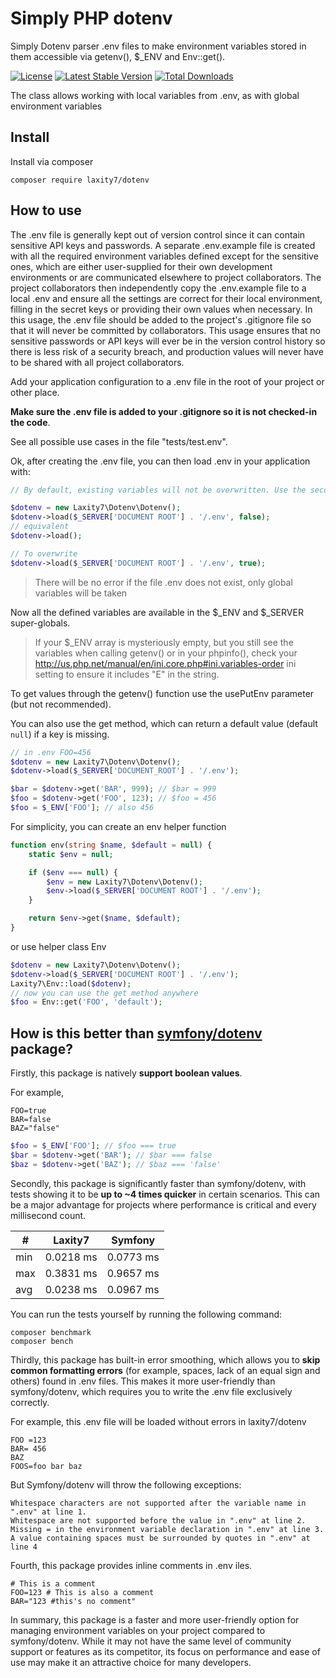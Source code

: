 # Simply PHP dotenv

Simply Dotenv parser .env files to make environment variables stored in them accessible via getenv(), $_ENV and Env::get().

[![License](https://img.shields.io/github/license/laxity7/dotenv.svg)](https://github.com/laxity7/dotenv/blob/master/LICENSE)
[![Latest Stable Version](https://img.shields.io/packagist/v/laxity7/dotenv.svg)](https://packagist.org/packages/laxity7/dotenv)
[![Total Downloads](https://img.shields.io/packagist/dt/laxity7/dotenv.svg)](https://packagist.org/packages/laxity7/dotenv)

The class allows working with local variables from .env, as with global environment variables

## Install

Install via composer 

```shell
composer require laxity7/dotenv
```

## How to use

The .env file is generally kept out of version control since it can contain 
sensitive API keys and passwords. A separate .env.example file is created with 
all the required environment variables defined except for the sensitive ones, 
which are either user-supplied for their own development environments or are 
communicated elsewhere to project collaborators. The project collaborators then 
independently copy the .env.example file to a local .env and ensure all the settings 
are correct for their local environment, filling in the secret keys or providing their 
own values when necessary. In this usage, the .env file should be added to the project's 
.gitignore file so that it will never be committed by collaborators. This usage ensures 
that no sensitive passwords or API keys will ever be in the version control history so 
there is less risk of a security breach, and production values will never have to be 
shared with all project collaborators.

Add your application configuration to a .env file in the root of your project or other place.

**Make sure the .env file is added to your .gitignore so it is not checked-in the code**.

See all possible use cases in the file "tests/test.env".

Ok, after creating the .env file, you can then load .env in your application with:

```php
// By default, existing variables will not be overwritten. Use the second parameter in load ()

$dotenv = new Laxity7\Dotenv\Dotenv();
$dotenv->load($_SERVER['DOCUMENT ROOT'] . '/.env', false);
// equivalent
$dotenv->load();

// To overwrite
$dotenv->load($_SERVER['DOCUMENT ROOT'] . '/.env', true);
```

> There will be no error if the file .env does not exist, only global variables will be taken

Now all the defined variables are available in the $_ENV and $_SERVER super-globals.

> If your $_ENV array is mysteriously empty, but you still see the variables when calling 
> getenv() or in your phpinfo(), check your 
> http://us.php.net/manual/en/ini.core.php#ini.variables-order 
> ini setting to ensure it includes "E" in the string.

To get values through the getenv() function use the usePutEnv parameter (but not recommended).

You can also use the get method, which can return a default value (default `null`) if a key is missing.

```php
// in .env FOO=456
$dotenv = new Laxity7\Dotenv\Dotenv();
$dotenv->load($_SERVER['DOCUMENT_ROOT'] . '/.env');

$bar = $dotenv->get('BAR', 999); // $bar = 999
$foo = $dotenv->get('FOO', 123); // $foo = 456
$foo = $_ENV['FOO']; // also 456
```

For simplicity, you can create an env helper function

```php
function env(string $name, $default = null) {
    static $env = null;

    if ($env === null) {
        $env = new Laxity7\Dotenv\Dotenv();
        $env->load($_SERVER['DOCUMENT ROOT'] . '/.env');
    }

    return $env->get($name, $default);
}
```

or use helper class Env

```php
$dotenv = new Laxity7\Dotenv\Dotenv();
$dotenv->load($_SERVER['DOCUMENT ROOT'] . '/.env');
Laxity7\Env::load($dotenv);
// now you can use the get method anywhere
$foo = Env::get('FOO', 'default');
```

## How is this better than [symfony/dotenv](https://github.com/symfony/dotenv) package?

Firstly, this package is natively **support boolean values**.

For example,

```dotenv 
FOO=true
BAR=false
BAZ="false"
```

```php
$foo = $_ENV['FOO']; // $foo === true
$bar = $dotenv->get('BAR'); // $bar === false
$baz = $dotenv->get('BAZ'); // $baz === 'false'
```

Secondly, this package is significantly faster than symfony/dotenv, with tests showing it to be **up to ~4 times quicker** in certain scenarios.
This can be a major advantage for projects where performance is critical and every millisecond count.

| #   | Laxity7   | Symfony   |
|-----|-----------|-----------|
| min | 0.0218 ms | 0.0773 ms |
| max | 0.3831 ms | 0.9657 ms |
| avg | 0.0238 ms | 0.0967 ms |

You can run the tests yourself by running the following command:

```shell
composer benchmark
composer bench
```

Thirdly, this package has built-in error smoothing, which allows you to **skip common formatting errors** (for example, spaces, lack of an equal sign and
others) found in .env files. This makes it more user-friendly than symfony/dotenv, which requires you to write the .env file exclusively correctly.

For example, this .env file will be loaded without errors in laxity7/dotenv

```dotenv
FOO =123
BAR= 456
BAZ
FOOS=foo bar baz
```

But Symfony/dotenv will throw the following exceptions:

```
Whitespace characters are not supported after the variable name in ".env" at line 1.
Whitespace are not supported before the value in ".env" at line 2.
Missing = in the environment variable declaration in ".env" at line 3.
A value containing spaces must be surrounded by quotes in ".env" at line 4
```

Fourth, this package provides inline comments in .env iles.

```dotenv
# This is a comment
FOO=123 # This is also a comment
BAR="123 #this's no comment"
```

In summary, this package is a faster and more user-friendly option for managing environment variables on your project compared to symfony/dotenv.
While it may not have the same level of community support or features as its competitor, its focus on performance and ease of use may make it an attractive
choice for many developers.
